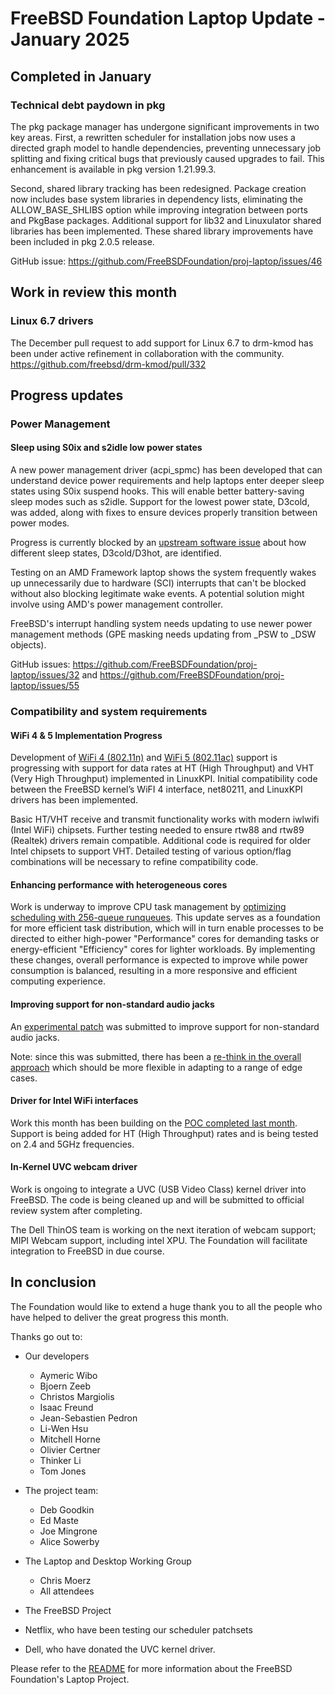 # FreeBSD Foundation Laptop Update - January 2025

## Completed in January

### Technical debt paydown in pkg

The pkg package manager has undergone significant improvements in two key areas. First, a rewritten scheduler for installation jobs now uses a directed graph model to handle dependencies, preventing unnecessary job splitting and fixing critical bugs that previously caused upgrades to fail. This enhancement is available in pkg version 1.21.99.3.

Second, shared library tracking has been redesigned. Package creation now includes base system libraries in dependency lists, eliminating the ALLOW_BASE_SHLIBS option while improving integration between ports and PkgBase packages. Additional support for lib32 and Linuxulator shared libraries has been implemented. These shared library improvements have been included in pkg 2.0.5 release.

GitHub issue: https://github.com/FreeBSDFoundation/proj-laptop/issues/46

## Work in review this month

### Linux 6.7 drivers
The December pull request to add support for Linux 6.7 to drm-kmod has been under active refinement in collaboration with the community. https://github.com/freebsd/drm-kmod/pull/332 

## Progress updates
### Power Management
#### Sleep using S0ix and s2idle low power states

A new power management driver (acpi_spmc) has been developed that can understand device power requirements and help laptops enter deeper sleep states using S0ix suspend hooks. This will enable better battery-saving sleep modes such as s2idle. Support for the lowest power state, D3cold, was added, along with fixes to ensure devices properly transition between power modes.

Progress is currently blocked by an [upstream software issue](https://github.com/acpica/acpica/pull/993) about how different sleep states, D3cold/D3hot, are identified.

Testing on an AMD Framework laptop shows the system frequently wakes up unnecessarily due to hardware (SCI) interrupts that can't be blocked without also blocking legitimate wake events. A potential solution might involve using AMD's power management controller.

FreeBSD's interrupt handling system needs updating to use newer power management methods (GPE masking needs updating from _PSW to _DSW objects).

GitHub issues: https://github.com/FreeBSDFoundation/proj-laptop/issues/32 and https://github.com/FreeBSDFoundation/proj-laptop/issues/55 


### Compatibility and system requirements
#### WiFi 4 & 5 Implementation Progress
Development of [WiFi 4 (802.11n)](https://github.com/FreeBSDFoundation/proj-laptop/issues/36) and [WiFi 5 (802.11ac)](https://github.com/FreeBSDFoundation/proj-laptop/issues/33) support is progressing with support for data rates at HT (High Throughput) and VHT (Very High Throughput) implemented in LinuxKPI. Initial compatibility code between the FreeBSD kernel’s WiFI 4 interface, net80211, and LinuxKPI drivers has been implemented. 

Basic HT/VHT receive and transmit functionality works with modern iwlwifi (Intel WiFi) chipsets. Further testing needed to ensure rtw88 and rtw89 (Realtek) drivers remain compatible. Additional code is required for older Intel chipsets to support VHT. Detailed testing of various option/flag combinations will be necessary to refine compatibility code.

#### Enhancing performance with heterogeneous cores
Work is underway to improve CPU task management by [optimizing scheduling with 256-queue runqueues](https://github.com/FreeBSDFoundation/proj-laptop/issues/54). This update serves as a foundation for more efficient task distribution, which will in turn enable processes to be directed to either high-power "Performance" cores for demanding tasks or energy-efficient "Efficiency" cores for lighter workloads. By implementing these changes, overall performance is expected to improve while power consumption is balanced, resulting in a more responsive and efficient computing experience.

#### Improving support for non-standard audio jacks
An [experimental patch](https://reviews.freebsd.org/D48809) was submitted to improve support for non-standard audio jacks. 

Note: since this was submitted, there has been a [re-think in the overall approach](https://github.com/FreeBSDFoundation/proj-laptop/issues/17) which should be more flexible in adapting to a range of edge cases.

#### Driver for Intel WiFi interfaces 
Work this month has been building on the [POC completed last month](https://github.com/FreeBSDFoundation/proj-laptop/issues/45). Support is being added for HT (High Throughput) rates and is being tested on 2.4 and 5GHz frequencies.

#### In-Kernel UVC webcam driver
Work is ongoing to integrate a UVC (USB Video Class) kernel driver into FreeBSD. The code is being cleaned up and will be submitted to official review system after completing. 

The Dell ThinOS team is working on the next iteration of webcam support; MIPI Webcam support, including intel XPU. The Foundation will facilitate integration to FreeBSD in due course. 

## In conclusion
The Foundation would like to extend a huge thank you to all the people who have helped to deliver the great progress this month.

Thanks go out to:
* Our developers
  * Aymeric Wibo
  * Bjoern Zeeb
  * Christos Margiolis
  * Isaac Freund
  * Jean-Sebastien Pedron
  * Li-Wen Hsu
  * Mitchell Horne
  * Olivier Certner
  * Thinker Li
  * Tom Jones

* The project team:
  * Deb Goodkin
  * Ed Maste
  * Joe Mingrone
  * Alice Sowerby

* The Laptop and Desktop Working Group
  * Chris Moerz
  * All attendees

* The FreeBSD Project
* Netflix, who have been testing our scheduler patchsets
* Dell, who have donated the UVC kernel driver.

Please refer to the [README](../README.md) for more information about the FreeBSD Foundation's Laptop Project.
